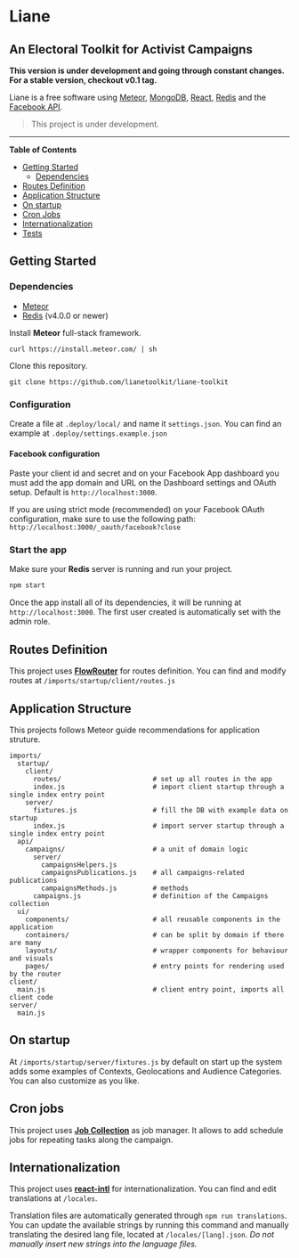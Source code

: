 # Liane

## An Electoral Toolkit for Activist Campaigns

**This version is under development and going through constant changes. For a stable version, checkout v0.1 tag.**

Liane is a free software using [Meteor](https://meteor.com), [MongoDB](https://www.mongodb.com/), [React](https://reactjs.org/), [Redis](https://redis.io/) and the [Facebook API](https://developers.facebook.com/docs).

> This project is under development.

---

**Table of Contents**

- [Getting Started](#getting-started)
  - [Dependencies](#dependencies)
- [Routes Definition](#routes-definition)
- [Application Structure](#application-structure)
- [On startup](#on-startup)
- [Cron Jobs](#cron-jobs)
- [Internationalization](#internationalization)
- [Tests](#tests)

## Getting Started

### Dependencies

- [Meteor](https://guide.meteor.com)
- [Redis](https://redis.io/) (v4.0.0 or newer)

Install **Meteor** full-stack framework.

```shell
curl https://install.meteor.com/ | sh
```

Clone this repository.

```shell
git clone https://github.com/lianetoolkit/liane-toolkit
```

### Configuration

Create a file at `.deploy/local/` and name it `settings.json`. You can find an example at `.deploy/settings.example.json`

#### Facebook configuration

Paste your client id and secret and on your Facebook App dashboard you must add the app domain and URL on the Dashboard settings and OAuth setup. Default is `http://localhost:3000`.

If you are using strict mode (recommended) on your Facebook OAuth configuration, make sure to use the following path: `http://localhost:3000/_oauth/facebook?close`

### Start the app

Make sure your **Redis** server is running and run your project.

```js
npm start
```

Once the app install all of its dependencies, it will be running at `http://localhost:3000`. The first user created is automatically set with the admin role.

## Routes Definition

This project uses **[FlowRouter](https://github.com/kadirahq/flow-router)** for routes definition. You can find and modify routes at `/imports/startup/client/routes.js`

## Application Structure

This projects follows Meteor guide recommendations for application struture.

```
imports/
  startup/
    client/
      routes/                       # set up all routes in the app
      index.js                      # import client startup through a single index entry point
    server/
      fixtures.js                   # fill the DB with example data on startup
      index.js                      # import server startup through a single index entry point
  api/
    campaigns/                      # a unit of domain logic
      server/
        campaignsHelpers.js
        campaignsPublications.js    # all campaigns-related publications
        campaignsMethods.js         # methods
      campaigns.js                  # definition of the Campaigns collection
  ui/
    components/                     # all reusable components in the application
    containers/                     # can be split by domain if there are many
    layouts/                        # wrapper components for behaviour and visuals
    pages/                          # entry points for rendering used by the router
client/
  main.js                           # client entry point, imports all client code
server/
  main.js
```

## On startup

At `/imports/startup/server/fixtures.js` by default on start up the system adds some examples of Contexts, Geolocations and Audience Categories. You can also customize as you like.

## Cron jobs

This project uses **[Job Collection](https://github.com/vsivsi/meteor-job-collection/)** as job manager. It allows to add schedule jobs for repeating tasks along the campaign.

## Internationalization

This project uses **[react-intl](https://github.com/formatjs/react-intl)** for internationalization. You can find and edit translations at `/locales`.

Translation files are automatically generated through `npm run translations`. You can update the available strings by running this command and manually translating the desired lang file, located at `/locales/[lang].json`. _Do not manually insert new strings into the language files._
